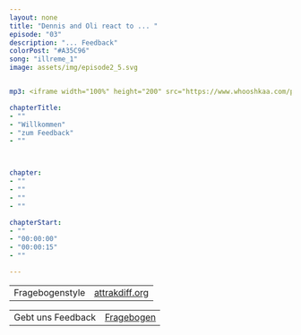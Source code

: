 ```yaml
---
layout: none
title: "Dennis and Oli react to ... "
episode: "03"
description: "... Feedback"
colorPost: "#A35C96"
song: "illreme_1"
image: assets/img/episode2_5.svg


mp3: <iframe width="100%" height="200" src="https://www.whooshkaa.com/player/episode/id/91076?visual=true" frameborder="0"></iframe>

chapterTitle:
- ""
- "Willkommen"
- "zum Feedback"
- ""



chapter:
- ""
- ""
- ""
- ""

chapterStart:
- ""
- "00:00:00"
- "00:00:15"
- ""

---
```


<!-- nach 8 einträgen ein neues table erstellen, danke :) !-->

| | |
|:-|:-|
| Fragebogenstyle | [attrakdiff.org](http://attrakdiff.de/) |

| | |
|:-|:-|
| Gebt uns Feedback | [Fragebogen](https://goo.gl/forms/YIz8tzLDRahHsItm2) |
